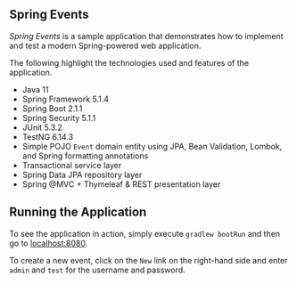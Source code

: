 ## Spring Events

_Spring Events_ is a sample application that demonstrates how to implement and test a modern Spring-powered web application.

The following highlight the technologies used and features of the application.

* Java 11
* Spring Framework 5.1.4
* Spring Boot 2.1.1
* Spring Security 5.1.1
* JUnit 5.3.2
* TestNG 6.14.3
* Simple POJO `Event` domain entity using JPA, Bean Validation, Lombok, and Spring formatting annotations
* Transactional service layer
* Spring Data JPA repository layer
* Spring @MVC + Thymeleaf & REST presentation layer

## Running the Application

To see the application in action, simply execute `gradlew bootRun` and then go to [localhost:8080](http://localhost:8080/).

To create a new event, click on the `New` link on the right-hand side and enter `admin` and `test` for the username and password.
